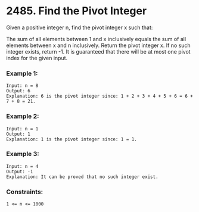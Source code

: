 # 2485. Find the Pivot Integer

Given a positive integer n, find the pivot integer x such that:

The sum of all elements between 1 and x inclusively equals the sum of all elements between x and n inclusively.
Return the pivot integer x. If no such integer exists, return -1. It is guaranteed that there will be at most one pivot index for the given input.

 

### Example 1:
```
Input: n = 8
Output: 6
Explanation: 6 is the pivot integer since: 1 + 2 + 3 + 4 + 5 + 6 = 6 + 7 + 8 = 21.
```
### Example 2:
```
Input: n = 1
Output: 1
Explanation: 1 is the pivot integer since: 1 = 1.
```
### Example 3:
```
Input: n = 4
Output: -1
Explanation: It can be proved that no such integer exist.
```

### Constraints:
```
1 <= n <= 1000
```
